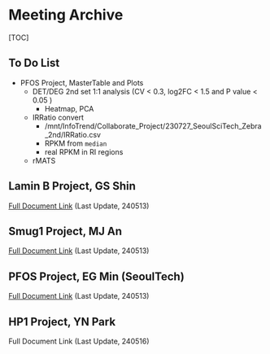 # Meeting Archive

[TOC]

## To Do List

- PFOS Project, MasterTable and Plots
  - DET/DEG 2nd set 1:1 analysis (CV < 0.3, log2FC < 1.5 and P value < 0.05 )
    - Heatmap, PCA
  - IRRatio convert 
    - /mnt/InfoTrend/Collaborate_Project/230727_SeoulSciTech_Zebra_2nd/IRRatio.csv
    - RPKM from `median`
    - real RPKM in RI regions
  - rMATS

## Lamin B Project, GS Shin

[Full Document Link](./Details/GSShin_LaminB.html) (Last Update, 240513)

## Smug1 Project, MJ An

[Full Document Link](./Details/MJAn_Smug1.html) (Last Update, 240513)

## PFOS Project, EG Min (SeoulTech)

[Full Document Link]("./Details/EGMin_PFOS.html") (Last Update, 240513)

## HP1 Project, YN Park

Full Document Link (Last Update, 240516)
